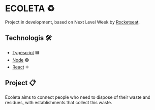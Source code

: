 # ECOLETA ♻️

Project in development, based on Next Level Week by [Rocketseat](https://rocketseat.com.br/).


## Technologis 🛠️

- [Typescript](https://www.typescriptlang.org/) 🟦 
- [Node](https://nodejs.org/en/) 🟢
- [React](https://reactjs.org/) ⚛

## Project 📋

Ecoleta aims to connect people who need to dispose of their waste and residues, with establishments that collect this waste.
